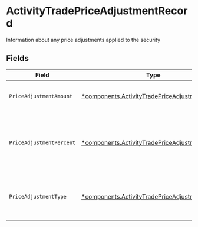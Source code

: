 # ActivityTradePriceAdjustmentRecord

Information about any price adjustments applied to the security


## Fields

| Field                                                                                                             | Type                                                                                                              | Required                                                                                                          | Description                                                                                                       | Example                                                                                                           |
| ----------------------------------------------------------------------------------------------------------------- | ----------------------------------------------------------------------------------------------------------------- | ----------------------------------------------------------------------------------------------------------------- | ----------------------------------------------------------------------------------------------------------------- | ----------------------------------------------------------------------------------------------------------------- |
| `PriceAdjustmentAmount`                                                                                           | [*components.ActivityTradePriceAdjustmentAmount](../../models/components/activitytradepriceadjustmentamount.md)   | :heavy_minus_sign:                                                                                                | Total monetary value of the price_adjustment                                                                      | {<br/>"value": "0.25"<br/>}                                                                                       |
| `PriceAdjustmentPercent`                                                                                          | [*components.ActivityTradePriceAdjustmentPercent](../../models/components/activitytradepriceadjustmentpercent.md) | :heavy_minus_sign:                                                                                                | The percent at which the price was adjusted. Expressed as a number from 0.00-100 (rounded to 2 decimals)          | {<br/>"value": "0.25"<br/>}                                                                                       |
| `PriceAdjustmentType`                                                                                             | [*components.ActivityTradePriceAdjustmentType](../../models/components/activitytradepriceadjustmenttype.md)       | :heavy_minus_sign:                                                                                                | The type of price adjustment being applied by the broker to the net price of the security                         | MARKUP                                                                                                            |